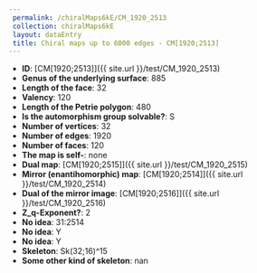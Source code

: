 ```yaml
--- 
 permalink: /chiralMaps6kE/CM_1920_2513 
 collection: chiralMaps6kE
 layout: dataEntry
 title: Chiral maps up to 6000 edges - CM[1920;2513]
---
```


- **ID**: [CM[1920;2513]]({{ site.url }}/test/CM_1920_2513)
- **Genus of the underlying surface**: 885
- **Length of the face**: 32
- **Valency**: 120
- **Length of the Petrie polygon**: 480
- **Is the automorphism group solvable?**: S
- **Number of vertices**: 32
- **Number of edges**: 1920
- **Number of faces**: 120
- **The map is self-**: none
- **Dual map**: [CM[1920;2515]]({{ site.url }}/test/CM_1920_2515)
- **Mirror (enantihomorphic) map**: [CM[1920;2514]]({{ site.url }}/test/CM_1920_2514)
- **Dual of the mirror image**: [CM[1920;2516]]({{ site.url }}/test/CM_1920_2516)
- **Z_q-Exponent?**: 2
- **No idea**:  31:2514
- **No idea**: Y
- **No idea**: Y
- **Skeleton**: Sk(32;16)^15
- **Some other kind of skeleton**: nan

